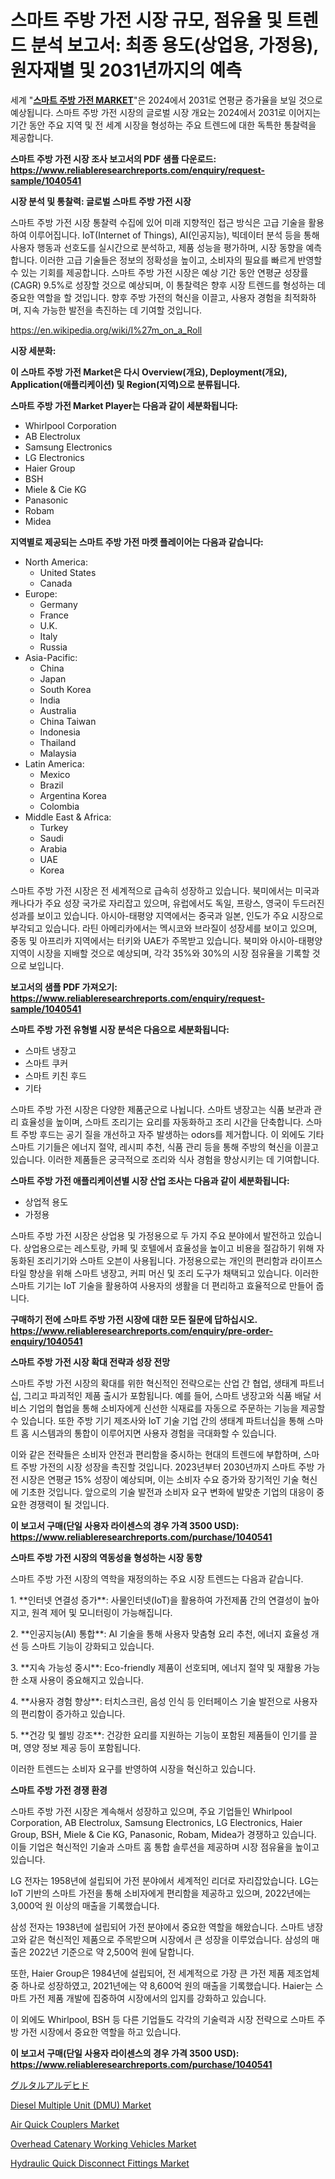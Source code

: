 <p><h1>스마트 주방 가전 시장 규모, 점유율 및 트렌드 분석 보고서: 최종 용도(상업용, 가정용), 원자재별 및 2031년까지의 예측</h1></p><p>세계 "<strong><a href="https://www.reliableresearchreports.com/smart-kitchen-appliances-r1040541">스마트 주방 가전 MARKET</a></strong>"은 2024에서 2031로 연평균 증가율을 보일 것으로 예상됩니다. 스마트 주방 가전 시장의 글로벌 시장 개요는 2024에서 2031로 이어지는 기간 동안 주요 지역 및 전 세계 시장을 형성하는 주요 트렌드에 대한 독특한 통찰력을 제공합니다.</p>
<p><strong>스마트 주방 가전 시장 조사 보고서의 PDF 샘플 다운로드: <a href="https://www.reliableresearchreports.com/enquiry/request-sample/1040541">https://www.reliableresearchreports.com/enquiry/request-sample/1040541</a></strong></p>
<p><strong>시장 분석 및 통찰력: 글로벌 스마트 주방 가전 시장</strong></p>
<p><p>스마트 주방 가전 시장 통찰력 수집에 있어 미래 지향적인 접근 방식은 고급 기술을 활용하여 이루어집니다. IoT(Internet of Things), AI(인공지능), 빅데이터 분석 등을 통해 사용자 행동과 선호도를 실시간으로 분석하고, 제품 성능을 평가하며, 시장 동향을 예측합니다. 이러한 고급 기술들은 정보의 정확성을 높이고, 소비자의 필요를 빠르게 반영할 수 있는 기회를 제공합니다. 스마트 주방 가전 시장은 예상 기간 동안 연평균 성장률(CAGR) 9.5%로 성장할 것으로 예상되며, 이 통찰력은 향후 시장 트렌드를 형성하는 데 중요한 역할을 할 것입니다. 향후 주방 가전의 혁신을 이끌고, 사용자 경험을 최적화하며, 지속 가능한 발전을 촉진하는 데 기여할 것입니다.</p></p>
<p><a href="%7CAUTHORITHY_DOMAIN_URL%7C">https://en.wikipedia.org/wiki/I%27m_on_a_Roll</a></p>
<p><strong>시장 세분화:</strong></p>
<p><strong>이 스마트 주방 가전 Market은 다시 Overview(개요), Deployment(개요), Application(애플리케이션) 및 Region(지역)으로 분류됩니다.</strong></p>
<p><strong>스마트 주방 가전 Market Player는 다음과 같이 세분화됩니다:</strong></p>
<p><ul><li>Whirlpool Corporation</li><li>AB Electrolux</li><li>Samsung Electronics</li><li>LG Electronics</li><li>Haier Group</li><li>BSH</li><li>Miele & Cie KG</li><li>Panasonic</li><li>Robam</li><li>Midea</li></ul></p>
<p><strong>지역별로 제공되는 스마트 주방 가전 마켓 플레이어는 다음과 같습니다:</strong></p>
<p><ul>
    <li>
        North America:
        <ul>
            <li>United States</li>
            <li>Canada</li>
        </ul>
    </li>
    <li>
        Europe:
        <ul>
            <li>Germany</li>
            <li>France</li>
            <li>U.K.</li>
            <li>Italy</li>
            <li>Russia</li>
        </ul>
    </li>
    <li>
        Asia-Pacific:
        <ul>
            <li>China</li>
            <li>Japan</li>
            <li>South Korea</li>
            <li>India</li>
            <li>Australia</li>
            <li>China Taiwan</li>
            <li>Indonesia</li>
            <li>Thailand</li>
            <li>Malaysia</li>
        </ul>
    </li>
    <li>
        Latin America:
        <ul>
            <li>Mexico</li>
            <li>Brazil</li>
            <li>Argentina Korea</li>
            <li>Colombia</li>
        </ul>
    </li>
    <li>
        Middle East & Africa:
        <ul>
            <li>Turkey</li>
            <li>Saudi</li>
            <li>Arabia</li>
            <li>UAE</li>
            <li>Korea</li>
        </ul>
    </li>
    </ul></p>
<p><p>스마트 주방 가전 시장은 전 세계적으로 급속히 성장하고 있습니다. 북미에서는 미국과 캐나다가 주요 성장 국가로 자리잡고 있으며, 유럽에서도 독일, 프랑스, 영국이 두드러진 성과를 보이고 있습니다. 아시아-태평양 지역에서는 중국과 일본, 인도가 주요 시장으로 부각되고 있습니다. 라틴 아메리카에서는 멕시코와 브라질이 성장세를 보이고 있으며, 중동 및 아프리카 지역에서는 터키와 UAE가 주목받고 있습니다. 북미와 아시아-태평양 지역이 시장을 지배할 것으로 예상되며, 각각 35%와 30%의 시장 점유율을 기록할 것으로 보입니다.</p></p>
<p><strong>보고서의 샘플 PDF 가져오기: <a href="https://www.reliableresearchreports.com/enquiry/request-sample/1040541">https://www.reliableresearchreports.com/enquiry/request-sample/1040541</a></strong></p>
<p><strong>스마트 주방 가전 유형별 시장 분석은 다음으로 세분화됩니다:</strong></p>
<p><ul><li>스마트 냉장고</li><li>스마트 쿠커</li><li>스마트 키친 후드</li><li>기타</li></ul></p>
<p><p>스마트 주방 가전 시장은 다양한 제품군으로 나뉩니다. 스마트 냉장고는 식품 보관과 관리 효율성을 높이며, 스마트 조리기는 요리를 자동화하고 조리 시간을 단축합니다. 스마트 주방 후드는 공기 질을 개선하고 자주 발생하는 odors를 제거합니다. 이 외에도 기타 스마트 기기들은 에너지 절약, 레시피 추천, 식품 관리 등을 통해 주방의 혁신을 이끌고 있습니다. 이러한 제품들은 궁극적으로 조리와 식사 경험을 향상시키는 데 기여합니다.</p></p>
<p><strong>스마트 주방 가전 애플리케이션별 시장 산업 조사는 다음과 같이 세분화됩니다:</strong></p>
<p><ul><li>상업적 용도</li><li>가정용</li></ul></p>
<p><p>스마트 주방 가전 시장은 상업용 및 가정용으로 두 가지 주요 분야에서 발전하고 있습니다. 상업용으로는 레스토랑, 카페 및 호텔에서 효율성을 높이고 비용을 절감하기 위해 자동화된 조리기기와 스마트 오븐이 사용됩니다. 가정용으로는 개인의 편리함과 라이프스타일 향상을 위해 스마트 냉장고, 커피 머신 및 조리 도구가 채택되고 있습니다. 이러한 스마트 기기는 IoT 기술을 활용하여 사용자의 생활을 더 편리하고 효율적으로 만들어 줍니다.</p></p>
<p><strong>구매하기 전에 스마트 주방 가전 시장에 대한 모든 질문에 답하십시오. <a href="https://www.reliableresearchreports.com/enquiry/pre-order-enquiry/1040541">https://www.reliableresearchreports.com/enquiry/pre-order-enquiry/1040541</a></strong></p>
<p><strong>스마트 주방 가전 시장 확대 전략과 성장 전망</strong></p>
<p><p>스마트 주방 가전 시장의 확대를 위한 혁신적인 전략으로는 산업 간 협업, 생태계 파트너십, 그리고 파괴적인 제품 출시가 포함됩니다. 예를 들어, 스마트 냉장고와 식품 배달 서비스 기업의 협업을 통해 소비자에게 신선한 식재료를 자동으로 주문하는 기능을 제공할 수 있습니다. 또한 주방 기기 제조사와 IoT 기술 기업 간의 생태계 파트너십을 통해 스마트 홈 시스템과의 통합이 이루어지면 사용자 경험을 극대화할 수 있습니다. </p><p>이와 같은 전략들은 소비자 안전과 편리함을 중시하는 현대의 트렌드에 부합하며, 스마트 주방 가전의 시장 성장을 촉진할 것입니다. 2023년부터 2030년까지 스마트 주방 가전 시장은 연평균 15% 성장이 예상되며, 이는 소비자 수요 증가와 장기적인 기술 혁신에 기초한 것입니다. 앞으로의 기술 발전과 소비자 요구 변화에 발맞춘 기업의 대응이 중요한 경쟁력이 될 것입니다.</p></p>
<p><strong>이 보고서 구매(단일 사용자 라이센스의 경우 가격 3500 USD): <a href="https://www.reliableresearchreports.com/purchase/1040541">https://www.reliableresearchreports.com/purchase/1040541</a></strong></p>
<p><strong>스마트 주방 가전 시장의 역동성을 형성하는 시장 동향</strong></p>
<p><p>스마트 주방 가전 시장의 역학을 재정의하는 주요 시장 트렌드는 다음과 같습니다.</p><p>1. **인터넷 연결성 증가**: 사물인터넷(IoT)을 활용하여 가전제품 간의 연결성이 높아지고, 원격 제어 및 모니터링이 가능해집니다.</p><p>2. **인공지능(AI) 통합**: AI 기술을 통해 사용자 맞춤형 요리 추천, 에너지 효율성 개선 등 스마트 기능이 강화되고 있습니다.</p><p>3. **지속 가능성 중시**: Eco-friendly 제품이 선호되며, 에너지 절약 및 재활용 가능한 소재 사용이 중요해지고 있습니다.</p><p>4. **사용자 경험 향상**: 터치스크린, 음성 인식 등 인터페이스 기술 발전으로 사용자의 편리함이 증가하고 있습니다.</p><p>5. **건강 및 웰빙 강조**: 건강한 요리를 지원하는 기능이 포함된 제품들이 인기를 끌며, 영양 정보 제공 등이 포함됩니다. </p><p>이러한 트렌드는 소비자 요구를 반영하여 시장을 혁신하고 있습니다.</p></p>
<p><strong>스마트 주방 가전 경쟁 환경</strong></p>
<p><p>스마트 주방 가전 시장은 계속해서 성장하고 있으며, 주요 기업들인 Whirlpool Corporation, AB Electrolux, Samsung Electronics, LG Electronics, Haier Group, BSH, Miele & Cie KG, Panasonic, Robam, Midea가 경쟁하고 있습니다. 이들 기업은 혁신적인 기술과 스마트 홈 통합 솔루션을 제공하며 시장 점유율을 높이고 있습니다.</p><p>LG 전자는 1958년에 설립되어 가전 분야에서 세계적인 리더로 자리잡았습니다. LG는 IoT 기반의 스마트 가전을 통해 소비자에게 편리함을 제공하고 있으며, 2022년에는 3,000억 원 이상의 매출을 기록했습니다.</p><p>삼성 전자는 1938년에 설립되어 가전 분야에서 중요한 역할을 해왔습니다. 스마트 냉장고와 같은 혁신적인 제품으로 주목받으며 시장에서 큰 성장을 이루었습니다. 삼성의 매출은 2022년 기준으로 약 2,500억 원에 달합니다.</p><p>또한, Haier Group은 1984년에 설립되어, 전 세계적으로 가장 큰 가전 제품 제조업체 중 하나로 성장하였고, 2021년에는 약 8,600억 원의 매출을 기록했습니다. Haier는 스마트 가전 제품 개발에 집중하여 시장에서의 입지를 강화하고 있습니다.</p><p>이 외에도 Whirlpool, BSH 등 다른 기업들도 각각의 기술력과 시장 전략으로 스마트 주방 가전 시장에서 중요한 역할을 하고 있습니다.</p></p>
<p><strong>이 보고서 구매(단일 사용자 라이센스의 경우 가격 3500 USD): <a href="https://www.reliableresearchreports.com/purchase/1040541">https://www.reliableresearchreports.com/purchase/1040541</a></strong></p>
<p><p><a href="https://github.com/mohamedbakry57/Market-Research-Report-List-6/blob/main/562480970.md">グルタルアルデヒド</a></p><p><a href="https://github.com/vimar16th/Market-Research-Report-List-6/blob/main/diesel-multiple-unit-dmu-market.md">Diesel Multiple Unit (DMU) Market</a></p><p><a href="https://medium.com/@samirmayert67/air-quick-couplers-market-strategic-insights-product-evolution-and-market-segmentation-in-the-air-9e9b724e07cd">Air Quick Couplers Market</a></p><p><a href="https://github.com/luckyshygirl/Market-Research-Report-List-6/blob/main/overhead-catenary-working-vehicles-market.md">Overhead Catenary Working Vehicles Market</a></p><p><a href="https://medium.com/@samirmayert67/global-hydraulic-quick-disconnect-fittings-market-trends-insights-into-growth-opportunities-and-d479534183f4">Hydraulic Quick Disconnect Fittings Market</a></p></p>
